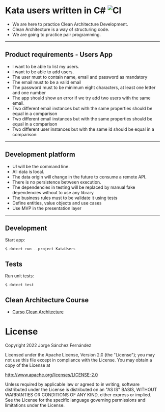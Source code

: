 # Kata users written in C# ![CI](https://github.com/xurxodev/kata-users-csharp/actions/workflows/main.yml/badge.svg)

- We are here to practice Clean Architecture Development.
- Clean Architecture is a way of structuring code.
- We are going to practice pair programming.

---

## Product requirements - Users App

- I want to be able to list my users.
- I want to be able to add users.
- The user must to contain name, email and password as mandatory
- The email must to be a valid email
- The password must to be minimum eight characters, at least one letter and one number
- The app should show an error if we try add two users with the same email.
- Two different email instances but with the same properties should be equal in a comparison
- Two different email instances but with the same properties should be equal in a comparison
- Two different user instances but with the same id should be equal in a comparison

---

## Development platform

 - UI will be the command line.
 - All data is local.
 - The data origin will change in the future to consume a remote API.
 - There is no persistence between execution.
 - The dependencies in testing will be replaced by manual fake dependencies without to use any library
 - The business rules must to be validate it using tests
 - Define entities, value objects and use cases
 - Use MVP in the presentation layer

---

## Development

Start app:

```
$ dotnet run --project KataUsers
```

## Tests

Run unit tests:

```
$ dotnet test
```

## Clean Architecture Course

* [Curso Clean Architecture](https://xurxodev.com/curso-clean-architecture)


# License

Copyright 2022 Jorge Sánchez Fernández

Licensed under the Apache License, Version 2.0 (the "License");
you may not use this file except in compliance with the License.
You may obtain a copy of the License at

http://www.apache.org/licenses/LICENSE-2.0

Unless required by applicable law or agreed to in writing, software
distributed under the License is distributed on an "AS IS" BASIS,
WITHOUT WARRANTIES OR CONDITIONS OF ANY KIND, either express or implied.
See the License for the specific language governing permissions and
limitations under the License.

